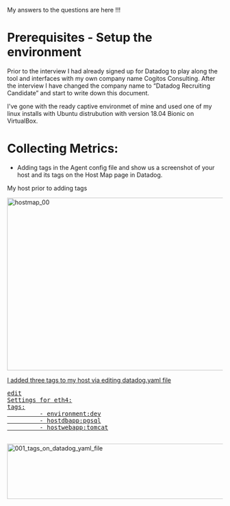 My answers to the questions are here !!!

# Prerequisites - Setup the environment
Prior to the interview I had already signed up for Datadog to play along the tool and interfaces with my own company name Cogitos Consulting. After the interview I have changed the company name to “Datadog Recruiting Candidate” and start to write down this document.

I've gone with the ready captive environmet of mine and used one of my linux installs with Ubuntu distrubution with version 18.04 Bionic on VirtualBox.

# Collecting Metrics:

* Adding tags in the Agent config file and show us a screenshot of your host and its tags on the Host Map page in Datadog.

My host prior to adding tags

<a data-flickr-embed="true" href="https://www.flickr.com/photos/187392514@N02/49649359148/in/dateposted-public/" title="hostmap_00"><img src="https://live.staticflickr.com/65535/49649359148_8620b9abcb_c.jpg" width="800" height="403" alt="hostmap_00">

I added three tags to my host via editing datadog.yaml file


<div class="screen"><pre class="contents "><span class="cmd command">edit</span>
<span class="output computeroutput">Settings for eth4:
tags:
         - environment:dev
         - hostdbapp:pgsql
         - hostwebapp:tomcat
</span>
</pre></div>



<a data-flickr-embed="true" href="https://www.flickr.com/photos/187392514@N02/49649939656/in/dateposted-public/" title="001_tags_on_datadog_yaml_file"><img src="https://live.staticflickr.com/65535/49649939656_e1a86822f6_c.jpg" width="800" height="129" alt="001_tags_on_datadog_yaml_file">
